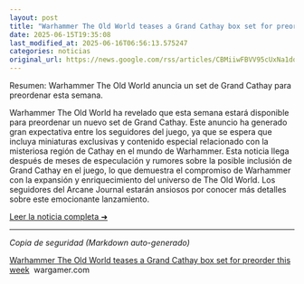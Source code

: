 ```yaml
---
layout: post
title: "Warhammer The Old World teases a Grand Cathay box set for preorder this week - wargamer.com"
date: 2025-06-15T19:35:08
last_modified_at: 2025-06-16T06:56:13.575247
categories: noticias
original_url: https://news.google.com/rss/articles/CBMiiwFBVV95cUxNa1dqY1NsZnZxYUd2UmJ1Ulk0bm5iZVR4SXpjdmNtZ2RsTWVBdjVEeTVuNEdqNG0zcldjQXkyVDF2N0E3M2tXTDl0QVJ2d3pJalgwRmxJWUV3LWRiQnBLWVJJRzVVMkZ1Q3JXN01ZdW1oczQwaHFmVGtuenEzdzk2ZmxqcXRtV3lKbXM0?oc=5
---
```


Resumen:
Warhammer The Old World anuncia un set de Grand Cathay para preordenar esta semana.

Warhammer The Old World ha revelado que esta semana estará disponible para preordenar un nuevo set de Grand Cathay. Este anuncio ha generado gran expectativa entre los seguidores del juego, ya que se espera que incluya miniaturas exclusivas y contenido especial relacionado con la misteriosa región de Cathay en el mundo de Warhammer. Esta noticia llega después de meses de especulación y rumores sobre la posible inclusión de Grand Cathay en el juego, lo que demuestra el compromiso de Warhammer con la expansión y enriquecimiento del universo de The Old World. Los seguidores del Arcane Journal estarán ansiosos por conocer más detalles sobre este emocionante lanzamiento.

[Leer la noticia completa ➜](https://news.google.com/rss/articles/CBMiiwFBVV95cUxNa1dqY1NsZnZxYUd2UmJ1Ulk0bm5iZVR4SXpjdmNtZ2RsTWVBdjVEeTVuNEdqNG0zcldjQXkyVDF2N0E3M2tXTDl0QVJ2d3pJalgwRmxJWUV3LWRiQnBLWVJJRzVVMkZ1Q3JXN01ZdW1oczQwaHFmVGtuenEzdzk2ZmxqcXRtV3lKbXM0?oc=5)

---
*Copia de seguridad (Markdown auto-generado)*

[Warhammer The Old World teases a Grand Cathay box set for preorder this week](https://news.google.com/rss/articles/CBMiiwFBVV95cUxNa1dqY1NsZnZxYUd2UmJ1Ulk0bm5iZVR4SXpjdmNtZ2RsTWVBdjVEeTVuNEdqNG0zcldjQXkyVDF2N0E3M2tXTDl0QVJ2d3pJalgwRmxJWUV3LWRiQnBLWVJJRzVVMkZ1Q3JXN01ZdW1oczQwaHFmVGtuenEzdzk2ZmxqcXRtV3lKbXM0?oc=5)  wargamer.com
